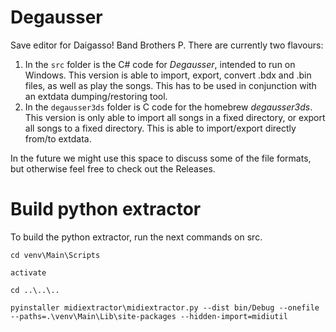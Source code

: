 # Degausser
Save editor for Daigasso! Band Brothers P. There are currently two flavours:

1. In the `src` folder is the C# code for _Degausser_, intended to run on Windows. This version is able to import, export, convert .bdx and .bin files, as well as play the songs. This has to be used in conjunction with an extdata dumping/restoring tool.
2. In the `degausser3ds` folder is C code for the homebrew _degausser3ds_. This version is only able to import all songs in a fixed directory, or export all songs to a fixed directory. This is able to import/export directly from/to extdata.

In the future we might use this space to discuss some of the file formats, but otherwise feel free to check out the Releases.


# Build python extractor

To build the python extractor, run the next commands on src.

```
cd venv\Main\Scripts

activate

cd ..\..\..

pyinstaller midiextractor\midiextractor.py --dist bin/Debug --onefile --paths=.\venv\Main\Lib\site-packages --hidden-import=midiutil
```
